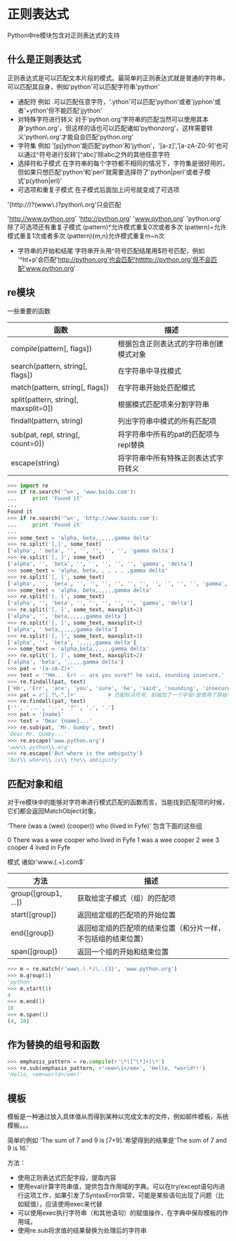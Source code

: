 # 正则表达式
Python中re模块包含对正则表达式的支持

## 什么是正则表达式
正则表达式是可以匹配文本片段的模式。最简单的正则表达式就是普通的字符串，可以匹配其自身，例如'python'可以匹配字符串'python'
* 通配符
例如 .可以匹配任意字符，'.ython'可以匹配'python'或者'jyphon'或者'+ython'但不能匹配'jjython'
* 对特殊字符进行转义
对于'python.org'字符串的匹配当然可以使用其本身'python.org'，但这样的话也可以匹配诸如'pythonzorg'，这样需要转义'python\\.org'才能自会匹配'python.org'
* 字符集
例如 '[pj]ython'能匹配'python'和'jython'，'[a-z]','[a-zA-Z0-9]'也可以通过^符号进行反转'[^abc]'除abc之外的其他任意字符
* 选择符和子模式
在字符串的每个字符都不相同的情况下，字符集是很好用的，但如果只想匹配'python'和'perl'就需要选择符了'python|perl'或者子模式'p(ython|erl)'
* 可选项和重复子模式
在子模式后面加上问号就变成了可选项

'(http://)?(www\\.)?python\\.org'只会匹配

'http://www.python.org'
'http://python.org'
'www.python.org'
'python.org'
除了可选项还有重复子模式
(pattern)*允许模式重复0次或者多次
(pattern)+允许模式重复1次或者多次
(pattern){m,n}允许模式重复m~n次
* 字符串的开始和结尾
字符串开头用^符号匹配结尾用$符号匹配，例如 '^ht+p'会匹配'http://python.org'也会匹配'htttttp://python.org'但不会匹配'www.python.org'

## re模块
一些重要的函数

函数 | 描述
-----|-----
compile(pattern[, flags]) | 根据包含正则表达式的字符串创建模式对象
search(pattern, string[, flags]) | 在字符串中寻找模式
match(pattern, string[, flags]) | 在字符串开始处匹配模式
split(pattern, string[, maxsplit=0]) | 根据模式匹配项来分割字符串
findall(pattern, string) | 列出字符串中模式的所有匹配项
sub(pat, repl, string[, count=0]) | 将字符串中所有的pat的匹配项与repl替换
escape(string) | 将字符串中所有特殊正则表达式字符转义

```Python
>>> import re
>>> if re.search('^w+', 'www.baidu.com'):
...     print 'Found it'
... 
Found it
>>> if re.search('^w+', 'http://www.baidu.com'):
...     print 'Found it'
... 
>>> some_text = 'alpha, beta,,,,,,gamma delta'
>>> re.split('[,]', some_text)
['alpha', ' beta', '', '', '', '', '', 'gamma delta']
>>> re.split('[, ]', some_text)
['alpha', '', 'beta', '', '', '', '', '', 'gamma', 'delta']
>>> some_text = 'alpha, beta, , , , , ,gamma delta'
>>> re.split('[, ]', some_text)
['alpha', '', 'beta', '', '', '', '', '', '', '', '', '', '', 'gamma', 'delta']
>>> some_text = 'alpha, beta,,,,,,gamma delta'
>>> re.split('[, ]', some_text)
['alpha', '', 'beta', '', '', '', '', '', 'gamma', 'delta']
>>> re.split('[, ]', some_text, maxsplit=2)
['alpha', '', 'beta,,,,,,gamma delta']
>>> re.split('[, ]', some_text, maxsplit=1)
['alpha', ' beta,,,,,,gamma delta']
>>> re.split('[, ]', some_text, maxsplit=3)
['alpha', '', 'beta', ',,,,,gamma delta']
>>> some_text = 'alpha,beta,,,,,,gamma delta'
>>> re.split('[, ]', some_text, maxsplit=2)
['alpha', 'beta', ',,,,,gamma delta']
>>> pat = '[a-zA-Z]+'
>>> text = '"Hm... Err -- are you sure?" he said, sounding insecure.'
>>> re.findall(pat, text)
['Hm', 'Err', 'are', 'you', 'sure', 'he', 'said', 'sounding', 'insecure']
>>> pat = r'[.?\-",]+'          # 匹配标点符号，前端加了一个字母r是使用了原始字符串这样可以为转义字符只添加一个反斜杠即可
>>> re.findall(pat, text)
['"', '...', '--', '?"', ',', '.']
>>> pat = '{name}'                                                                                              
>>> text = 'Dear {name}...'
>>> re.sub(pat, 'Mr. Gumby', text)
'Dear Mr. Gumby...'
>>> re.escape('www.python.org')
'www\\.python\\.org'
>>> re.escape('But where is the ambiguity')
'But\\ where\\ is\\ the\\ ambiguity'
```

## 匹配对象和组
对于re模块中的能够对字符串进行模式匹配的函数而言，当能找到匹配项的时候，它们都会返回MatchObject对象。

'There (was a (wee) (cooper)) who (lived in Fyfe)'
包含下面的这些组

0 There was a wee cooper who lived in Fyfe
1 was a wee cooper
2 wee
3 cooper
4 lived in Fyfe

模式 诸如r'www\.(.+)\.com$'

方法 | 描述
-----|-----
group([group1, ...]) | 获取给定子模式（组）的匹配项
start([group]) | 返回给定组的匹配项的开始位置
end([group]) | 返回给定组的匹配项的结束位置（和分片一样，不包括组的结束位置）
span([group]) | 返回一个组的开始和结束位置

```Python
>>> m = re.match(r'www\.(.*)\..{3}', 'www.python.org')
>>> m.group(1)
'python'
>>> m.start(1)
4
>>> m.end(1)
10
>>> m.span(1)
(4, 10)
```

## 作为替换的组号和函数

```Python
>>> emphasis_pattern = re.compile(r'\*([^\*]+)\*')
>>> re.sub(emphasis_pattern, r'<em>\1</em>', 'Hello, *world*!')
'Hello, <em>world</em>!'
```

## 模板
模板是一种通过放入具体值从而得到某种以完成文本的文件，例如邮件模板，系统模板。。。

简单的例如
'The sum of 7 and 9 is [7+9].'希望得到的结果是'The sum of 7 and 9 is 16.'

方法：
* 使用正则表达式匹配字段，提取内容
* 使用eval计算字符串值，提供包含作用域的字典。可以在try/except语句内进行这项工作，如果引发了SyntaxError异常，可能是某些语句出现了问题（比如赋值），应该使用exec来代替
* 可以使用exec执行字符串（和其他语句）的赋值操作，在字典中保存模板的作用域。
* 使用re.sub将求值的结果替换为处理后的字符串


























